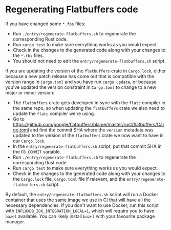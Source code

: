 # Regenerating Flatbuffers code

If you have changed some `*.fbs` files:

- Run `./entry/regenerate-flatbuffers.sh` to regenerate the corresponding Rust code.
- Run `cargo test` to make sure everything works as you would expect.
- Check in the changes to the generated code along with your changes to the `*.fbs` files.
- You should not need to edit the `entry/regenerate-flatbuffers.sh` script.

If you are updating the version of the `flatbuffers` crate in `Cargo.lock`, either because a new
patch release has come out that is compatible with the version range in `Cargo.toml` and you have
run `cargo update`, or because you've updated the version constraint in `Cargo.toml` to change to a
new major or minor version:

- The `flatbuffers` crate gets developed in sync with the `flatc` compiler in the same repo,
  so when updating the `flatbuffers` crate we also need to update the `flatc` compiler we're
  using.
- Go to https://github.com/google/flatbuffers/blame/master/rust/flatbuffers/Cargo.toml and find
  the commit SHA where the `version` metadata was updated to the version of the `flatbuffers`
  crate we now want to have in our `Cargo.lock`.
- In the `entry/regenerate-flatbuffers.sh` script, put that commit SHA in the `FB_COMMIT`
  variable.
- Run `./entry/regenerate-flatbuffers.sh` to regenerate the corresponding Rust code.
- Run `cargo test` to make sure everything works as you would expect.
- Check in the changes to the generated code along with your changes to the `Cargo.lock` file,
  `Cargo.toml` file if relevant, and the `entry/regenerate-flatbuffers.sh` script.

By default, the `entry/regenerate-flatbuffers.sh` script will run a Docker container that
uses the same image we use in CI that will have all the necessary dependencies. If you don't want
to use Docker, run this script with `INFLUXDB_IOX_INTEGRATION_LOCAL=1`, which will require you to
have `bazel` available. You can likely install `bazel` with your favourite package manager.
